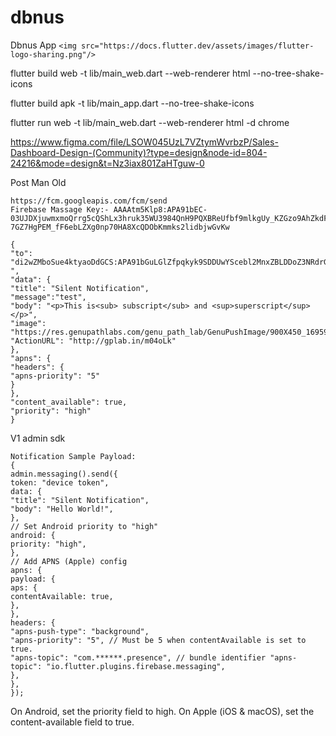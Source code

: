 # dbnus

Dbnus App
`<img src="https://docs.flutter.dev/assets/images/flutter-logo-sharing.png"/>`

flutter build web -t lib/main_web.dart --web-renderer html --no-tree-shake-icons

flutter build apk -t lib/main_app.dart --no-tree-shake-icons

flutter run web -t lib/main_web.dart --web-renderer html -d chrome

https://www.figma.com/file/LSOW045UzL7VZtymWvrbzP/Sales-Dashboard-Design-(Community)?type=design&node-id=804-24216&mode=design&t=Nz3iax801ZaHTguw-0

Post Man Old

```
https://fcm.googleapis.com/fcm/send
Firebase Massage Key:- AAAAtm5Klp8:APA91bEC-03UJDXjuwmxmoQrrg5cQShLx3hruk35WU3984QnH9PQXBReUfbf9mlkgUy_KZGzo9AhZkdFtCh4txRY9N-7GZ7HgPEM_fF6ebLZXg0np70HA8XcQDObKmmks2lidbjwGvKw

{
"to": "di2wZMboSue4ktyaoDdGCS:APA91bGuLGlZfpqkyk9SDDUwYScebl2MnxZBLDDoZ3NRdrGCfFbI_ZyfP9VQCE1182KbXLMNJOwP5KohK7w48Ao9_r1lDzzWR2yRsc5iIDOotbTml6evRuLOkVbo38xODdfS2NAdV7h-",
"data": {
"title": "Silent Notification",
"message":"test",
"body": "<p>This is<sub> subscript</sub> and <sup>superscript</sup></p>",
"image": "https://res.genupathlabs.com/genu_path_lab/GenuPushImage/900X450_1695990869.jpg",
"ActionURL": "http://gplab.in/m04oLk"
},
"apns": {
"headers": {
"apns-priority": "5"
}
},
"content_available": true,
"priority": "high"
}
```

V1 admin sdk

```
Notification Sample Payload:
{
admin.messaging().send({
token: "device token",
data: {
"title": "Silent Notification",
"body": "Hello World!",
},
// Set Android priority to "high"
android: {
priority: "high",
},
// Add APNS (Apple) config
apns: {
payload: {
aps: {
contentAvailable: true,
},
},
headers: {
"apns-push-type": "background",
"apns-priority": "5", // Must be 5 when contentAvailable is set to true.
"apns-topic": "com.******.presence", // bundle identifier "apns-topic": "io.flutter.plugins.firebase.messaging",
},
},
});
```

On Android, set the priority field to high.
On Apple (iOS & macOS), set the content-available field to true.
